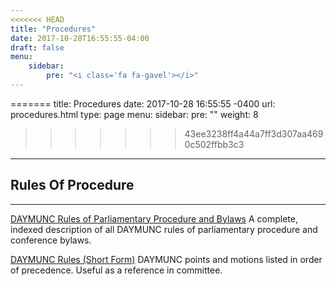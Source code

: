 ```yaml
---
<<<<<<< HEAD
title: "Procedures"
date: 2017-10-28T16:55:55-04:00
draft: false
menu:
    sidebar:
        pre: "<i class='fa fa-gavel'></i>"
---
```

=======
title: Procedures
date: 2017-10-28 16:55:55 -0400
url: procedures.html
type: page
menu:
  sidebar:
    pre: "<i class='fa fa-gavel'></i>"
    weight: 8
>>>>>>> 43ee3238ff4a44a7ff3d307aa4690c502ffbb3c3

---
## Rules Of Procedure
---
[DAYMUNC Rules of Parliamentary Procedure and Bylaws](resources/rules_of_procedure.pdf)
A complete, indexed description of all DAYMUNC rules of parliamentary procedure and conference bylaws.

[DAYMUNC Rules (Short Form)](resources/shortform.pdf)
DAYMUNC points and motions listed in order of precedence. Useful as a reference in committee.

